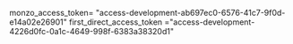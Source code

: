 monzo_access_token= "access-development-ab697ec0-6576-41c7-9f0d-e14a02e26901"
first_direct_access_token ="access-development-4226d0fc-0a1c-4649-998f-6383a38320d1"